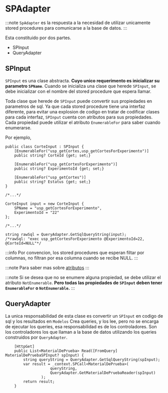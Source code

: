 # SPAdapter

:::note
`SpAdapter` es la respuesta a la necesidad de utilizar unicamente stored procedures para comunicarse a la base de datos.
:::

Esta constituido por dos partes.
* SPInput
* QueryAdapter

## SPInput
`SPInput` es una clase abstracta. **Cuyo unico requerimento es inicializar su parametro `SPName`**.
Cuando se inicializa una clase que herede `SPInput`, se debe inicializar con el nombre del stored procedure que espera llamar.

Toda clase que herede de `SPInput` puede convertir sus propiedades en parametros de sql.
Ya que cada stored procedure tiene una interfaz diferente, para evitar una explosion de codigo en tratar de codificar clases para cada
interfaz, `SPInput` cuenta con atributos para sus propiedades. Cada propiedad puede utilizar el atributo `EnumerableFor` para saber cuando enumerarse.

Por ejemplo,
```aspnet
public class CorteInput : SPInput {
    [EnumerableFor("usp_getCortes,usp_getCortesForExperimento")]
    public string? CorteId {get; set;}

    [EnumerableFor("usp_getCortesForExperimento")]
    public string? ExperimentoId {get; set;}

    [EnumerableFor("usp_getCortes")]
    public string? Estatus {get; set;}
}

/*...*/

CorteInput input = new CorteInput {
    SPName = "usp_getCortesForExperimento",
    ExperimentoId = "22"
};

/*...*/

string rawSql = QueryAdapter.GetSqlQueryString(input); 
/*rawSql: "exec usp_getCortesForExperimento @ExperimentoId=22, @CorteId=NULL"*/

```
:::info
Por convencion, los stored procedures que esperan filtar por columnas, no filtran por esa columna cuando se recibe NULL.
:::



:::note
Para saber mas sobre [atributos](https://docs.microsoft.com/en-us/dotnet/csharp/programming-guide/concepts/attributes/)
:::

:::note
Si se desea que no se enumere alguna propiedad, se debe utilizar el atributo `NotEnumerable`.
**Pero todas las propiedades de `SPInput` deben tener `EnumerableFor` o `NotEnumerable`.**
:::

## QueryAdapter
La unica responsabilidad de esta clase es convertir un `SPInput` en codigo de sql y los resultados en `Modelos`
Crea queries, y los lee, pero no se encarga de ejecutar los queries, esa responsabilidad es de los controladores.
Son los controladores los que llaman a la base de datos utilizando los queries construidos por `QueryAdapter`.

```aspnet title="Controllers/MaterialesDePruebaController.cs"
    [HttpGet]
    public List<MaterialDePrueba> Read([FromQuery] MaterialDePruebaSPInput? spInput) {
        string queryString = QueryAdapter.GetSqlQueryString(spInput);
        var result = _context.SPCall<MaterialDePrueba>(
                    queryString,
                    QueryAdapter.GetMaterialDePruebaReader(spInput)
                );
        return result;
    }
```
